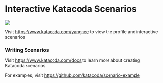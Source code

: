 # Interactive Katacoda Scenarios

[![](http://shields.katacoda.com/katacoda/yanghee/count.svg)](https://www.katacoda.com/yanghee "Get your profile on Katacoda.com")

Visit https://www.katacoda.com/yanghee to view the profile and interactive scenarios

### Writing Scenarios
Visit https://www.katacoda.com/docs to learn more about creating Katacoda scenarios

For examples, visit https://github.com/katacoda/scenario-example
